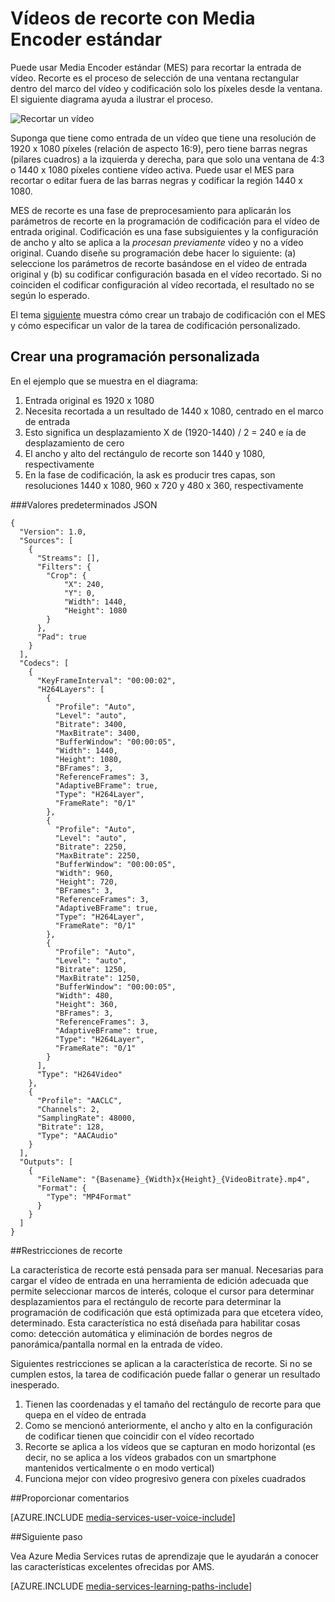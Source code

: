 <properties
    pageTitle="Cómo recortar vídeo | Microsoft Azure"
    description="Este artículo le muestra cómo recortar vídeos con Media Encoder estándar."
    services="media-services"
    documentationCenter=""
    authors="anilmur"
    manager="erikre"
    editor=""/>

<tags
    ms.service="media-services"
    ms.workload="media"
    ms.tgt_pltfrm="na"
    ms.devlang="dotnet"
    ms.topic="article"
    ms.date="09/26/2016"  
    ms.author="anilmur;juliako;"/>

# <a name="crop-videos-with-media-encoder-standard"></a>Vídeos de recorte con Media Encoder estándar

Puede usar Media Encoder estándar (MES) para recortar la entrada de vídeo. Recorte es el proceso de selección de una ventana rectangular dentro del marco del vídeo y codificación solo los píxeles desde la ventana. El siguiente diagrama ayuda a ilustrar el proceso.

![Recortar un vídeo](./media/media-services-crop-video/media-services-crop-video01.png)

Suponga que tiene como entrada de un vídeo que tiene una resolución de 1920 x 1080 píxeles (relación de aspecto 16:9), pero tiene barras negras (pilares cuadros) a la izquierda y derecha, para que solo una ventana de 4:3 o 1440 x 1080 píxeles contiene vídeo activa. Puede usar el MES para recortar o editar fuera de las barras negras y codificar la región 1440 x 1080.

MES de recorte es una fase de preprocesamiento para aplicarán los parámetros de recorte en la programación de codificación para el vídeo de entrada original. Codificación es una fase subsiguientes y la configuración de ancho y alto se aplica a la *procesan previamente* vídeo y no a vídeo original. Cuando diseñe su programación debe hacer lo siguiente: (a) seleccione los parámetros de recorte basándose en el vídeo de entrada original y (b) su codificar configuración basada en el vídeo recortado. Si no coinciden el codificar configuración al vídeo recortada, el resultado no se según lo esperado.

El tema [siguiente](media-services-advanced-encoding-with-mes.md#encoding_with_dotnet) muestra cómo crear un trabajo de codificación con el MES y cómo especificar un valor de la tarea de codificación personalizado. 

## <a name="creating-a-custom-preset"></a>Crear una programación personalizada

En el ejemplo que se muestra en el diagrama:

1. Entrada original es 1920 x 1080
1. Necesita recortada a un resultado de 1440 x 1080, centrado en el marco de entrada
1. Esto significa un desplazamiento X de (1920-1440) / 2 = 240 e ía de desplazamiento de cero
1. El ancho y alto del rectángulo de recorte son 1440 y 1080, respectivamente
1. En la fase de codificación, la ask es producir tres capas, son resoluciones 1440 x 1080, 960 x 720 y 480 x 360, respectivamente

###<a name="json-preset"></a>Valores predeterminados JSON


    {
      "Version": 1.0,
      "Sources": [
        {
          "Streams": [],
          "Filters": {
            "Crop": {
                "X": 240,
                "Y": 0,
                "Width": 1440,
                "Height": 1080
            }
          },
          "Pad": true
        }
      ],
      "Codecs": [
        {
          "KeyFrameInterval": "00:00:02",
          "H264Layers": [
            {
              "Profile": "Auto",
              "Level": "auto",
              "Bitrate": 3400,
              "MaxBitrate": 3400,
              "BufferWindow": "00:00:05",
              "Width": 1440,
              "Height": 1080,
              "BFrames": 3,
              "ReferenceFrames": 3,
              "AdaptiveBFrame": true,
              "Type": "H264Layer",
              "FrameRate": "0/1"
            },
            {
              "Profile": "Auto",
              "Level": "auto",
              "Bitrate": 2250,
              "MaxBitrate": 2250,
              "BufferWindow": "00:00:05",
              "Width": 960,
              "Height": 720,
              "BFrames": 3,
              "ReferenceFrames": 3,
              "AdaptiveBFrame": true,
              "Type": "H264Layer",
              "FrameRate": "0/1"
            },
            {
              "Profile": "Auto",
              "Level": "auto",
              "Bitrate": 1250,
              "MaxBitrate": 1250,
              "BufferWindow": "00:00:05",
              "Width": 480,
              "Height": 360,
              "BFrames": 3,
              "ReferenceFrames": 3,
              "AdaptiveBFrame": true,
              "Type": "H264Layer",
              "FrameRate": "0/1"
            }
          ],
          "Type": "H264Video"
        },
        {
          "Profile": "AACLC",
          "Channels": 2,
          "SamplingRate": 48000,
          "Bitrate": 128,
          "Type": "AACAudio"
        }
      ],
      "Outputs": [
        {
          "FileName": "{Basename}_{Width}x{Height}_{VideoBitrate}.mp4",
          "Format": {
            "Type": "MP4Format"
          }
        }
      ]
    }


##<a name="restrictions-on-cropping"></a>Restricciones de recorte

La característica de recorte está pensada para ser manual. Necesarias para cargar el vídeo de entrada en una herramienta de edición adecuada que permite seleccionar marcos de interés, coloque el cursor para determinar desplazamientos para el rectángulo de recorte para determinar la programación de codificación que está optimizada para que etcetera vídeo, determinado. Esta característica no está diseñada para habilitar cosas como: detección automática y eliminación de bordes negros de panorámica/pantalla normal en la entrada de vídeo.

Siguientes restricciones se aplican a la característica de recorte. Si no se cumplen estos, la tarea de codificación puede fallar o generar un resultado inesperado.

1. Tienen las coordenadas y el tamaño del rectángulo de recorte para que quepa en el vídeo de entrada
1. Como se mencionó anteriormente, el ancho y alto en la configuración de codificar tienen que coincidir con el vídeo recortado
1. Recorte se aplica a los vídeos que se capturan en modo horizontal (es decir, no se aplica a los vídeos grabados con un smartphone mantenidos verticalmente o en modo vertical)
1. Funciona mejor con vídeo progresivo genera con píxeles cuadrados

##<a name="provide-feedback"></a>Proporcionar comentarios

[AZURE.INCLUDE [media-services-user-voice-include](../../includes/media-services-user-voice-include.md)]

##<a name="next-step"></a>Siguiente paso
 
Vea Azure Media Services rutas de aprendizaje que le ayudarán a conocer las características excelentes ofrecidas por AMS.  

[AZURE.INCLUDE [media-services-learning-paths-include](../../includes/media-services-learning-paths-include.md)]
